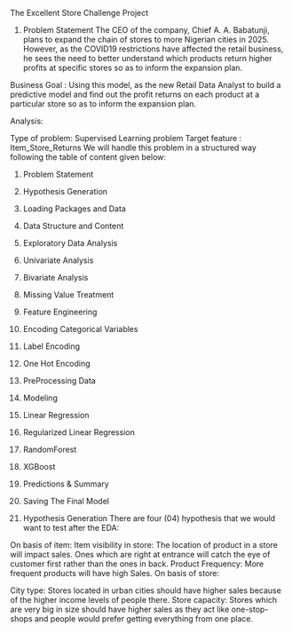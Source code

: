 The Excellent Store Challenge Project

1) Problem Statement
The CEO of the company, Chief A. A. Babatunji, plans to expand the chain of stores to more Nigerian cities in 2025. However, as the COVID19 restrictions have affected the retail business, he sees the need to better understand which products return higher profits at specific stores so as to inform the expansion plan.

Business Goal : Using this model, as the new Retail Data Analyst to build a predictive model and find out the profit returns on each product at a particular store so as to inform the expansion plan.

Analysis:

Type of problem: Supervised Learning problem
Target feature : Item_Store_Returns
We will handle this problem in a structured way following the table of content given below:
1) Problem Statement
2) Hypothesis Generation
3) Loading Packages and Data
4) Data Structure and Content
5) Exploratory Data Analysis
6) Univariate Analysis
7) Bivariate Analysis
8) Missing Value Treatment
9) Feature Engineering
10) Encoding Categorical Variables
11) Label Encoding
12) One Hot Encoding
13) PreProcessing Data
14) Modeling
15) Linear Regression
16) Regularized Linear Regression
17) RandomForest
18) XGBoost
19) Predictions & Summary
20) Saving The Final Model

2) Hypothesis Generation
There are four (04) hypothesis that we would want to test after the EDA:

On basis of item:
Item visibility in store: The location of product in a store will impact sales. Ones which are right at entrance will catch the eye of customer first rather than the ones in back.
Product Frequency: More frequent products will have high Sales.
On basis of store:

City type: Stores located in urban cities should have higher sales because of the higher income levels of people there.
Store capacity: Stores which are very big in size should have higher sales as they act like one-stop-shops and people would prefer getting everything from one place.
